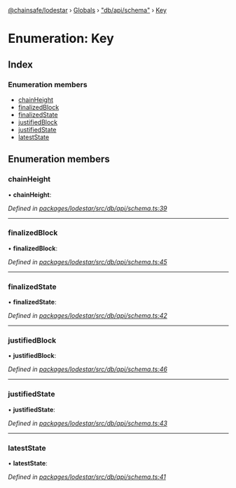 [@chainsafe/lodestar](../README.md) › [Globals](../globals.md) › ["db/api/schema"](../modules/_db_api_schema_.md) › [Key](_db_api_schema_.key.md)

# Enumeration: Key

## Index

### Enumeration members

* [chainHeight](_db_api_schema_.key.md#chainheight)
* [finalizedBlock](_db_api_schema_.key.md#finalizedblock)
* [finalizedState](_db_api_schema_.key.md#finalizedstate)
* [justifiedBlock](_db_api_schema_.key.md#justifiedblock)
* [justifiedState](_db_api_schema_.key.md#justifiedstate)
* [latestState](_db_api_schema_.key.md#lateststate)

## Enumeration members

###  chainHeight

• **chainHeight**:

*Defined in [packages/lodestar/src/db/api/schema.ts:39](https://github.com/ChainSafe/lodestar/blob/0cfbab631/packages/lodestar/src/db/api/schema.ts#L39)*

___

###  finalizedBlock

• **finalizedBlock**:

*Defined in [packages/lodestar/src/db/api/schema.ts:45](https://github.com/ChainSafe/lodestar/blob/0cfbab631/packages/lodestar/src/db/api/schema.ts#L45)*

___

###  finalizedState

• **finalizedState**:

*Defined in [packages/lodestar/src/db/api/schema.ts:42](https://github.com/ChainSafe/lodestar/blob/0cfbab631/packages/lodestar/src/db/api/schema.ts#L42)*

___

###  justifiedBlock

• **justifiedBlock**:

*Defined in [packages/lodestar/src/db/api/schema.ts:46](https://github.com/ChainSafe/lodestar/blob/0cfbab631/packages/lodestar/src/db/api/schema.ts#L46)*

___

###  justifiedState

• **justifiedState**:

*Defined in [packages/lodestar/src/db/api/schema.ts:43](https://github.com/ChainSafe/lodestar/blob/0cfbab631/packages/lodestar/src/db/api/schema.ts#L43)*

___

###  latestState

• **latestState**:

*Defined in [packages/lodestar/src/db/api/schema.ts:41](https://github.com/ChainSafe/lodestar/blob/0cfbab631/packages/lodestar/src/db/api/schema.ts#L41)*
